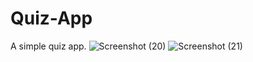 # Quiz-App
A simple quiz app.
![Screenshot (20)](https://user-images.githubusercontent.com/100514516/221408242-53bf5580-57c4-4d2e-a1f2-bce7dc2aca60.png)
![Screenshot (21)](https://user-images.githubusercontent.com/100514516/221408247-7175ba55-3d97-412f-b850-e5e50d46bf9e.png)
